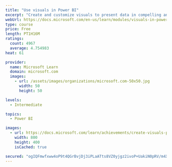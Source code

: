 ```yaml
---
title: "Use visuals in Power BI"
excerpt: "Create and customize visuals to present data in compelling and insightful ways."
webUrl: https://docs.microsoft.com/en-us/learn/modules/visuals-in-power-bi/
type: course
price: Free
length: PT1H16M
ratings:
  count: 4967
  average: 4.754983
heat: 61

provider:
  name: Microsoft Learn
  domain: microsoft.com
  images:
    - url: /assets/images/organizations/microsoft.com-50x50.jpg
      width: 50
      height: 50

levels:
  - Intermediate

topics:
  - Power BI

images:
  - url: https://docs.microsoft.com/learn/achievements/create-visuals-power-bi-desktop-social.png
    width: 800
    height: 400
    isCached: true

secured: "ogIQFmwfxww4oP9t4QGrBvjDj3iPLaATts8VZ0yjgz2ivoP+UakiN0pRV/m4XDj89aNoZZ7N6Kyjq08lnxqPAb/D3KgIdO9g6IfZC/Hwv5C6HhPGSundR7jHGqxj250zrAJcTKg8Xi/vwJ59iwT14e9rl885l34QoV10cWT9i02toE5JbiWxzTrl1IpS2SGLFAZ8jEd1CFF/NgCuYhYCVG0xoYXtzOHp+DgCjq014n4qlGxghHxa6YzJqHUEKEs6e2G/Ktu2tXCqioS12t2b9x3iOXbhzpqS1Ora5YjDW9yPIQXWVoaowRTnH4Hr3vK0PGEaldECak6jnnf9qgNYZxWANnBFJ6SbOil1tzVqdakRCokJ/3pL3GlwKP0E45AYzb1IRq62eRTtJsnx1wdZycJ0P+7c1bSLJW1qRGHxb4w=;ydQbYMEgpcMXSNPX0I3VLA=="
---
```


